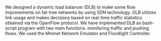 We designed a dynamic load balancer (DLB) to make some flow improvements on fat-tree networks by using SDN technology. 
DLB utilizes link usage and makes decisions based on real-time traffic statistics obtained via the OpenFlow protocol. 
We have implemented DLB as bash-script program with two main functions: monitoring traffic and pushing flows. 
We used the Mininet Network Emulator and Floodlight Controller.
